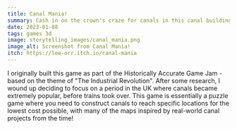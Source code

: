 ```yaml
---
title: Canal Mania!
summary: Cash in on the crown's craze for canals in this canal building game! With levels inspired by real canals from England's Industrial Revolution, build the best transport of the century (...until rail arrives...) with as low a cost as you can!
date: 2023-01-08
tags: games 3d
image: storytelling_images/canal_mania.png
image_alt: Screenshot from Canal Mania!
itch: https://lee-orr.itch.io/canal-mania
---
```


I originally built this game as part of the Historically Accurate Game Jam - based on the theme of "The Industrial Revolution". After some research, I wound up deciding to focus on a period in the UK where canals became extremely popular, before trains took over. This game is essentially a puzzle game where you need to construct canals to reach specific locations for the lowest cost possible, with many of the maps inspired by real-world canal projects from the time!